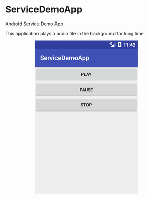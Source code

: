 # ServiceDemoApp
Android Service Demo App

This application plays a audio file in the background for long time.

<center>
<img src="/Screenshot_1515003174.png"/>
</center>


